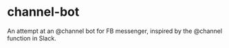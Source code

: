 # channel-bot

An attempt at an @channel bot for FB messenger, inspired by the @channel function in Slack. 
